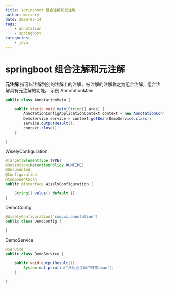 ```yaml
---
title: springboot 组合注解和元注解
author: mirsery
date: 2020-02-14
tags: 
    - annotation
    - springboot
categories: 
    - java  
---
```


# springboot 组合注解和元注解

**元注解** 指可以注解到别的注解上的注解，被注解的注解称之为组合注解，组合注解具有元注解的功能。
示例
AnnotationMain
```java
public class AnnotationMain {

    public static void main(String[] args) {
        AnnotationConfigApplicationContext context = new AnnotationConfigApplicationContext(DemoConfig.class);
        DemoService service = context.getBean(DemoService.class);
        service.outputResult();
        context.close();
    }

}
```
WiselyConfiguration
```java
@Target(ElementType.TYPE)
@Retention(RetentionPolicy.RUNTIME)
@Documented
@Configuration
@ComponentScan
public @interface WiselyConfiguration {

    String[] value() default {};
}

```

DemoConfig
```java
@WiselyConfiguration("com.xx.annotation")
public class DemoConfig {

}
```

DemoService
```java
@Service
public class DemoService {

    public void outputResult(){
        System.out.println("从组合注解中获取bean");
    }

}
```
